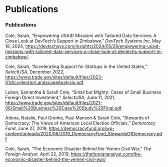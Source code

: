 Publications
================

### Publications

Cole, Sarah, “Empowering USAID Missions with Tailored Data Services: A
Close Look at DevTech’s Support in Zimbabwe,” *DevTech Systems Inc*, May
18, 2024,
<https://devtechsys.com/insights/2024/05/28/empowering-usaid-missions-with-tailored-data-services-a-close-look-at-devtechs-support-in-zimbabwe/>.

Cole, Sarah, “Accelerating Support for Startups in the United States,”
*SelectUSA*, December 2022,
<https://www.trade.gov/sites/default/files/2023-01/AcceleratorLandscapeAnalysis.pdf>.

Luban, Samantha & Sarah Cole, “Small but Mighty: Cases of Small Business
Foreign Direct Investment,” *SelectUSA*, June 11, 2021,
<https://www.trade.gov/sites/default/files/2021-06/Small%20Business%20Case%20Study%20Final.pdf>.

Adona, Natalie, Paul Gronke, Paul Manson & Sarah Cole, “Stewards of
Democracy: The Views of American Local Election Officials,” *Democracy
Fund*, June 27, 2019,
<https://democracyfund.org/wp-content/uploads/2020/06/2019_DemocracyFund_StewardsOfDemocracy.pdf>

Cole, Sarah, “The Economic Disaster Behind the Yemen Civil War,” *The
Foreign Analyst*, April 22, 2019,
<https://theforeignanalyst.com/the-economic-disaster-behind-the-yemen-civil-war/>
